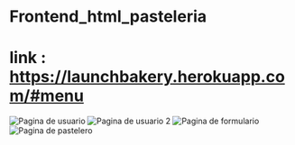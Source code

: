 # Frontend_html_pasteleria
# link : https://launchbakery.herokuapp.com/#menu
![Pagina de usuario](https://user-images.githubusercontent.com/70924158/156954494-28a4da6d-1dbd-4ffc-9d47-df42e323d130.png)
![Pagina de usuario 2](https://user-images.githubusercontent.com/70924158/156954693-56b9aed1-041d-48c1-94b7-a2f5d2de14d7.png)
![Pagina de formulario](https://user-images.githubusercontent.com/70924158/156954429-0a70fcea-6598-4f11-a5c1-d3b07b6660fa.png)
![Pagina de pastelero](https://user-images.githubusercontent.com/70924158/156954432-012ea05d-933c-4b3a-bd84-4d47316ef72b.png)
